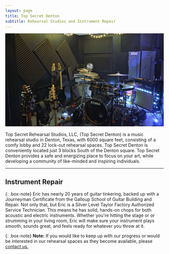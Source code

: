 ```yaml
---
layout: page
title: Top Secret Denton
subtitle: Rehearsal Studios and Instrument Repair
---
```


![Alt text for image](assets/img/russroomsmaller.jpg "Bort")

Top Secret Rehearsal Studios, LLC, (Top Secret Denton) is a music rehearsal studio in Denton, Texas, with 6000 square feet, consisting of a comfy lobby and 22 lock-out rehearsal spaces. Top Secret Denton is conveniently located just 3 blocks South of the Denton square. Top Secret Denton provides a safe and energizing place to focus on your art, while developing a community of like-minded and inspiring individuals.

---

## Instrument Repair
{: .box-note}
Eric has nearly 20 years of guitar tinkering, backed up with a Journeyman Certificate from the Galloup School of Guitar Building and Repair.  Not only that, but Eric is a Silver Level Taylor Factory Authorized Service Technician.  This means he has solid, hands-on chops for both acoustic and electric instruments.  Whether you're hitting the stage or or strumming in your living room, Eric will make sure your instrument plays smooth, sounds great, and feels ready for whatever you throw at it.

{: .box-note}
**Note:** If you would like to keep up with our progress or would be interested in our rehearsal spaces as they become available, please [contact us.](https://topsecretdenton.com/contact/)
